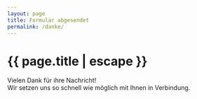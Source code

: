 ```yaml
---
layout: page
title: Formular abgesendet
permalink: /danke/
---
```


<h1 class="page-title">{{ page.title | escape }}</h1>
 
 Vielen Dank für ihre Nachricht!  
 Wir setzen uns so schnell wie möglich mit Ihnen in Verbindung.